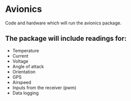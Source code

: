 # Avionics
Code and hardware which will run the avionics package.

## The package will include readings for:
- Temperature
- Current
- Voltage
- Angle of attack
- Orientation
- GPS
- Airspeed
- Inputs from the receiver (pwm)
- Data logging

